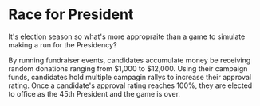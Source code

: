 # Race for President

It's election season so what's more appropraite than a game to simulate making a run for the Presidency? 

By running fundraiser events, candidates accumulate money be receiving random donations ranging from $1,000 to $12,000. Using their campaign funds, candidates hold multiple campagin rallys to increase their approval rating. Once a candidate's approval rating reaches 100%, they are elected to office as the 45th President and the game is over. 
